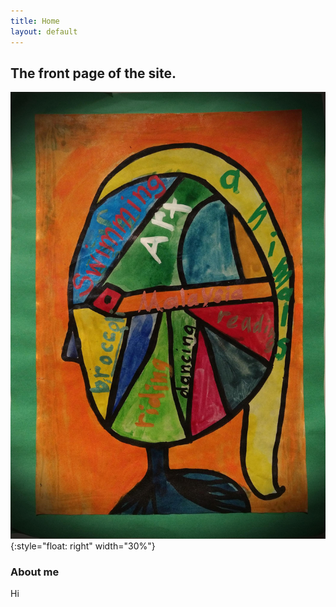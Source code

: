 ```yaml
---
title: Home
layout: default
---
```

## The front page of the site.

![a portrait](static/images/portrait.jpg){:style="float: right" width="30%"}

### About me
Hi 
